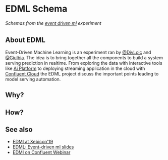 # EDML Schema
###### Schemas from the [event driven ml](https://blog.loicmdivad.com/talks/event-driven-machine-learning-xebicon19/) experiment

## About EDML
Event-Driven Machine Learning is an experiment ran by 
[@DivLoic](https://github.com/DivLoic) and [@Giulbia](https://github.com/giulbia).
The idea is to bring together all the components to build a system serving prediction in realtime.
From exploring the data with interactive tools like [Ai Platform](https://cloud.google.com/ai-platform/) 
to deploying streaming application in the cloud with [Confluent Cloud](https://www.confluent.io/confluent-cloud/)
the EDML project discuss the important points leading to model serving automation.

## Why?

## How?

## See also
- [EDMl at Xebicon'19](https://youtu.be/g646cjDvg84)
- [EDML: Event-driven ml slides](https://speakerdeck.com/loicdivad/event-driven-machine-learning)
- [EDMl on Confluent Webinar](https://www.confluent.io/online-talks/event-driven-machine-learning-avec-publicis-sapient/)